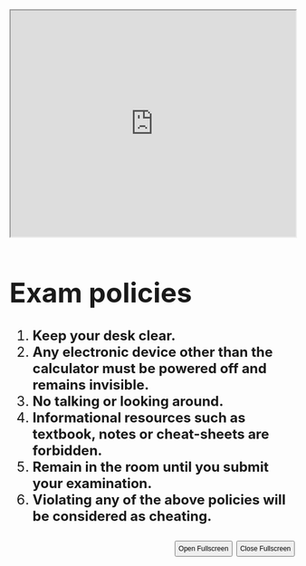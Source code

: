 <style>

/* Chrome, Safari and Opera syntax */

:-webkit-full-screen body {
  background-color: #1496BB;
  /* color: #FFFF00; */
}
/* Firefox syntax */

:-moz-full-screen body {
   background-color: #1496BB;
   /* color: #FFFF00; */
}

/* IE/Edge syntax */
:-ms-fullscreen body {
  background-color: #1496BB;
  /* color: #FFFF00; */
}

/* Standard syntax */
:fullscreen body {
  background-color: #1496BB;
  /* color: #FFFF00; */
}

/* Style the button */
button {
  padding: 5px;
  font-size: 12px;
}

</style>

<script>
var elem = document.documentElement;
function openFullscreen() {
  if (elem.requestFullscreen) {
    elem.requestFullscreen();
  } else if (elem.mozRequestFullScreen) { /* Firefox */
    elem.mozRequestFullScreen();
  } else if (elem.webkitRequestFullscreen) { /* Chrome, Safari & Opera */
    elem.webkitRequestFullscreen();
  } else if (elem.msRequestFullscreen) { /* IE/Edge */
    elem.msRequestFullscreen();
  }
}

function closeFullscreen() {
  if (document.exitFullscreen) {
    document.exitFullscreen();
  } else if (document.mozCancelFullScreen) {
    document.mozCancelFullScreen();
  } else if (document.webkitExitFullscreen) {
    document.webkitExitFullscreen();
  } else if (document.msExitFullscreen) {
    document.msExitFullscreen();
  }
}
</script>

<div class="content" style="font-size:24px;">

<iframe src="https://www.timeanddate.com/worldclock/fullscreen.html?n=179" style="height:400px;width:100%;"></iframe>

# Exam policies

1. **Keep your desk clear.**
2. **Any electronic device other than the calculator must be powered off and remains invisible.**
3. **No talking or looking around.**
4. **Informational resources such as textbook, notes or cheat-sheets are forbidden.**
5. **Remain in the room until you submit your examination.**
6. **Violating any of the above policies will be considered as cheating.**

<div style="display:inline;float:right">
<button onclick="openFullscreen();">Open Fullscreen</button>
<button onclick="closeFullscreen();">Close Fullscreen</button>
</div>

</div>
